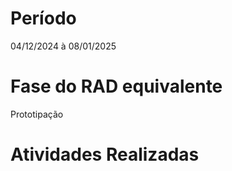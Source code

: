 # Período

04/12/2024 à 08/01/2025

# Fase do RAD equivalente
Prototipação

# Atividades Realizadas

